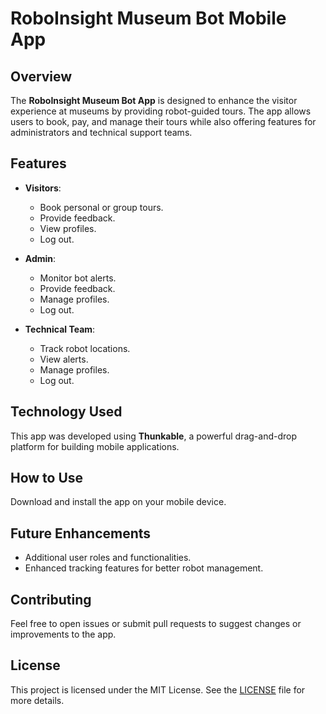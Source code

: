 # RoboInsight Museum Bot Mobile App

## Overview
The **RoboInsight Museum Bot App** is designed to enhance the visitor experience at museums by providing robot-guided tours. The app allows users to book, pay, and manage their tours while also offering features for administrators and technical support teams.

## Features
- **Visitors**: 
  - Book personal or group tours.
  - Provide feedback.
  - View profiles.
  - Log out.
  
- **Admin**: 
  - Monitor bot alerts.
  - Provide feedback.
  - Manage profiles.
  - Log out.

- **Technical Team**: 
  - Track robot locations.
  - View alerts.
  - Manage profiles.
  - Log out.

## Technology Used
This app was developed using **Thunkable**, a powerful drag-and-drop platform for building mobile applications.

## How to Use
Download and install the app on your mobile device.

## Future Enhancements
- Additional user roles and functionalities.
- Enhanced tracking features for better robot management.

## Contributing
Feel free to open issues or submit pull requests to suggest changes or improvements to the app.

## License
This project is licensed under the MIT License. See the [LICENSE](./LICENSE) file for more details.
